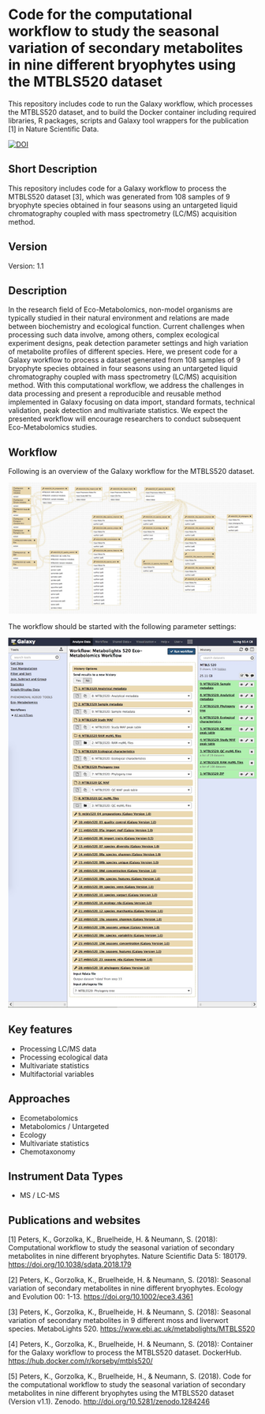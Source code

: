 # Code for the computational workflow to study the seasonal variation of secondary metabolites in nine different bryophytes using the MTBLS520 dataset
This repository includes code to run the Galaxy workflow, which processes the MTBLS520 dataset, and to build the Docker container including required libraries, R packages, scripts and Galaxy tool wrappers for the publication [1] in Nature Scientific Data.

[![DOI](https://zenodo.org/badge/107677250.svg)](https://zenodo.org/badge/latestdoi/107677250)

## Short Description
This repository includes code for a Galaxy workflow to process the MTBLS520 dataset [3], which was generated from 108 samples of 9 bryophyte species obtained in four seasons using an untargeted liquid chromatography coupled with mass spectrometry (LC/MS) acquisition method.

## Version
Version: 1.1

## Description
In the research field of Eco-Metabolomics, non-model organisms are typically studied in their natural environment and relations are made between biochemistry and ecological function. Current challenges when processing such data involve, among others, complex ecological experiment designs, peak detection parameter settings and high variation of metabolite profiles of different species. Here, we present code for a Galaxy workflow to process a dataset generated from 108 samples of 9 bryophyte species obtained in four seasons using an untargeted liquid chromatography coupled with mass spectrometry (LC/MS) acquisition method. With this computational workflow, we address the challenges in data processing and present a reproducible and reusable method implemented in Galaxy focusing on data import, standard formats, technical validation, peak detection and multivariate statistics. We expect the presented workflow will encourage researchers to conduct subsequent Eco-Metabolomics studies.

## Workflow
Following is an overview of the Galaxy workflow for the MTBLS520 dataset.

![mtbls520_workflow](galaxy/mtbls520_workflow.jpg)

The workflow should be started with the following parameter settings:

![mtbls520_workflow_settings](galaxy/mtbls520_workflow_settings.jpg)

## Key features
- Processing LC/MS data
- Processing ecological data
- Multivariate statistics
- Multifactorial variables

## Approaches
- Ecometabolomics
- Metabolomics / Untargeted
- Ecology
- Multivariate statistics
- Chemotaxonomy

## Instrument Data Types
- MS / LC-MS

## Publications and websites
[1] Peters, K., Gorzolka, K., Bruelheide, H. & Neumann, S. (2018): Computational workflow to study the seasonal variation of secondary metabolites in nine different bryophytes. Nature Scientific Data 5: 180179. https://doi.org/10.1038/sdata.2018.179

[2] Peters, K., Gorzolka, K., Bruelheide, H. & Neumann, S. (2018): Seasonal variation of secondary metabolites in nine different bryophytes. Ecology and Evolution 00: 1-13. https://doi.org/10.1002/ece3.4361

[3] Peters, K., Gorzolka, K., Bruelheide, H. & Neumann, S. (2018): Seasonal variation of secondary metabolites in 9 different moss and liverwort species. MetaboLights 520. https://www.ebi.ac.uk/metabolights/MTBLS520

[4] Peters, K., Gorzolka, K., Bruelheide, H. & Neumann, S. (2018): Container for the Galaxy workflow to process the MTBLS520 dataset. DockerHub. https://hub.docker.com/r/korseby/mtbls520/

[5] Peters, K., Gorzolka, K., Bruelheide, H., & Neumann, S. (2018). Code for the computational workflow to study the seasonal variation of secondary metabolites in nine different bryophytes using the MTBLS520 dataset (Version v1.1). Zenodo. http://doi.org/10.5281/zenodo.1284246 

